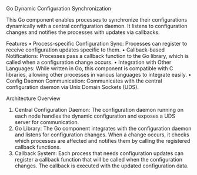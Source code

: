 Go Dynamic Configuration Synchronization

This Go component enables processes to synchronize their configurations dynamically with a central configuration daemon. It listens to configuration changes and notifies the processes with updates via callbacks.

Features
•	Process-specific Configuration Sync: Processes can register to receive configuration updates specific to them.
•	Callback-based Notifications: Processes pass a callback function to the Go library, which is called when a configuration change occurs.
•	Integration with Other Languages: While written in Go, this component is compatible with C libraries, allowing other processes in various languages to integrate easily.
•	Config Daemon Communication: Communicates with the central configuration daemon via Unix Domain Sockets (UDS).

Architecture Overview
1.	Central Configuration Daemon:
The configuration daemon running on each node handles the dynamic configuration and exposes a UDS server for communication.
2.	Go Library:
The Go component integrates with the configuration daemon and listens for configuration changes. When a change occurs, it checks which processes are affected and notifies them by calling the registered callback functions.
3.	Callback System:
Each process that needs configuration updates can register a callback function that will be called when the configuration changes. The callback is executed with the updated configuration data.